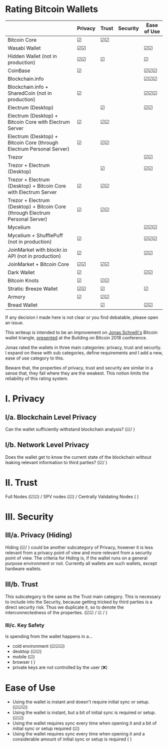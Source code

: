 # Rating Bitcoin Wallets

|                                                                               | Privacy        | Trust          | Security                     | Ease of Use           |
|-------------------------------------------------------------------------------|----------------|----------------|------------------------------|-----------------------|
| Bitcoin Core                                                                  | &#9745;        | &#9745;&#9745; |  |                       |
| Wasabi Wallet                                                                 | &#9745;&#9745; |                |      | &#9745;&#9745;        |
| Hidden Wallet (not in production)                                             | &#9745;&#9745; | &#9745;        | | &#9745;               |
| CoinBase                                                                      | &#9745;        |                |     | &#9745;&#9745;&#9745; |
| Blockchain.info                                                               |                |                |                | &#9745;&#9745;&#9745; |
| Blockchain.info + SharedCoin (not in production)                              | &#9745;        |                |                     | &#9745;&#9745;&#9745; |
| Electrum (Desktop)                                                            |                | &#9745;        |             | &#9745;&#9745;        |
| Electrum (Desktop) + Bitcoin Core with Electrum Server                        | &#9745;        | &#9745;&#9745; |      |                       |
| Electrum (Desktop) + Bitcoin Core (through Electrum Personal Server)          | &#9745;        | &#9745;&#9745; |    |                       |
| Trezor                                                                        |                |                |                     | &#9745;&#9745;        |
| Trezor + Electrum (Desktop)                                                   |                | &#9745;        |             | &#9745;&#9745;        |
| Trezor + Electrum (Desktop) + Bitcoin Core with Electrum Server               | &#9745;        | &#9745;&#9745; |        |                       |
| Trezor + Electrum (Desktop) + Bitcoin Core (through Electrum Personal Server) | &#9745;        | &#9745;&#9745; |        |                       |
| Mycelium                                                                      |                |                |                    | &#9745;&#9745;&#9745; |
| Mycelium + ShufflePuff (not in production)                                    | &#9745;        |                |                    | &#9745;&#9745;&#9745; |
| JoinMarket with blockr.io API (not in production)                             | &#9745;        |                |                  | &#9745;&#9745;        |
| JoinMarket + Bitcoin Core                                                     | &#9745;&#9745; | &#9745;&#9745; |  |                       |
| Dark Wallet                                                                   | &#9745;        |                |                    | &#9745;&#9745;        |
| Bitcoin Knots                                                                 | &#9745;        | &#9745;&#9745; |         |                       |
| Stratis: Breeze Wallet                                                        | &#9745;&#9745; | &#9745;        |                | &#9745;               |
| Armory                                                                        | &#9745;        | &#9745;&#9745; |         |                       |
| Bread Wallet                                                                  |                | &#9745;        |           | &#9745;&#9745;        |

If any decision I made here is not clear or you find debatable, please open an issue. 

This writeup is intended to be an improvement on [Jonas Schnelli's](https://github.com/jonasschnelli) Bitcoin wallet triangle, [presented](https://www.youtube.com/watch?v=XORDEX-RrAI&feature=youtu.be&t=3440) at the Building on Bitcoin 2018 conference.

Jonas rated the wallets in three main categories: privacy, trust and security. I expand on these with sub categories, define requirements and I add a new, ease of use category to this.

Beware that, the properties of privacy, trust and security are similar in a sense that, they fail where they are the weakest. This notion limits the reliability of this rating system.

# I. Privacy

## I/a. Blockchain Level Privacy

Can the wallet sufficiently withstand blockchain analysis? (&#9745;/ )

## I/b. Network Level Privacy

Does the wallet get to know the current state of the blockchain without leaking relevant information to third parties? (&#9745;/ )

# II. Trust

Full Nodes (&#9745;&#9745;) / SPV nodes (&#9745;) / Centrally Validating Nodes ( )

# III. Security

## III/a. Privacy (Hiding)

Hiding (&#9745;/ ) could be another subcategory of Privacy, however it is less relevant from a privacy point of view and more relevant from a security point of view. The criteria for Hiding is, if the wallet runs on a general purpose environment or not. Currently all wallets are such wallets, except hardware wallets.

## III/b. Trust

This subcategory is the same as the Trust main category. This is necessary to include into the Security, because getting tricked by third parties is a direct security risk. Thus we duplicate it, so to denote the interconnectedness of the properties. (&#9745;&#9745; / &#9745; / ) 

### III/c. Key Safety

Is spending from the wallet happens in a...
- cold environment (&#9745;&#9745;&#9745;)
- desktop (&#9745;&#9745;)
- mobile (&#9745;)
- browser ( )
- private keys are not controlled by the user (&#10060;)

# Ease of Use

- Using the wallet is instant and doesn't require initial sync or setup. (&#9745;&#9745;&#9745;)
- Using the wallet is instant, but a bit of initial sync is required or setup. (&#9745;&#9745;)
- Using the wallet requires sync every time when opening it and a bit of initial sync or setup required (&#9745;)
- Using the wallet requires sync every time when opening it and a considerable amount of initial sync or setup is required ( )
